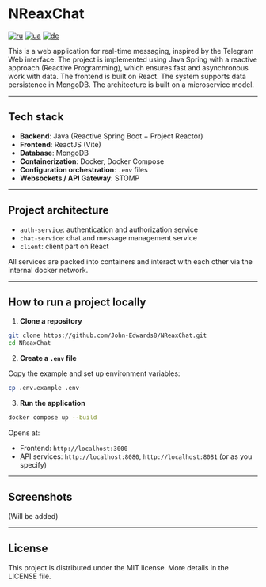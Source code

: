 # NReaxChat
[![ru](https://img.shields.io/badge/lang-ru-red.svg)](https://github.com/John-Edwards8/NReaxChat/blob/main/README.md)
[![ua](https://img.shields.io/badge/lang-ua-blue.svg)](https://github.com/John-Edwards8/NReaxChat/blob/main/README.ua.md)
[![de](https://img.shields.io/badge/lang-de-yellow.svg)](https://github.com/John-Edwards8/NReaxChat/blob/main/README.de.md)

This is a web application for real-time messaging, inspired by the Telegram Web interface. The project is implemented using Java Spring with a reactive approach (Reactive Programming), which ensures fast and asynchronous work with data. The frontend is built on React. The system supports data persistence in MongoDB.
The architecture is built on a microservice model.

---

## Tech stack

- **Backend**: Java (Reactive Spring Boot + Project Reactor)
- **Frontend**: ReactJS (Vite)
- **Database**: MongoDB
- **Containerization**: Docker, Docker Compose
- **Configuration orchestration**: `.env` files
- **Websockets / API Gateway**: STOMP

---

## Project architecture

- `auth-service`: authentication and authorization service
- `chat-service`: chat and message management service
- `client`: client part on React

All services are packed into containers and interact with each other via the internal docker network.

---

## How to run a project locally

1. **Clone a repository**

```bash
git clone https://github.com/John-Edwards8/NReaxChat.git
cd NReaxChat
```

2. **Create a `.env` file**

Copy the example and set up environment variables:
```bash
cp .env.example .env
```

3. **Run the application**

```bash
docker compose up --build
```

Opens at:

- Frontend: `http://localhost:3000`
- API services: `http://localhost:8080`, `http://localhost:8081` (or as you specify)

---

## Screenshots

(Will be added)

---

## License

This project is distributed under the MIT license. More details in the LICENSE file.